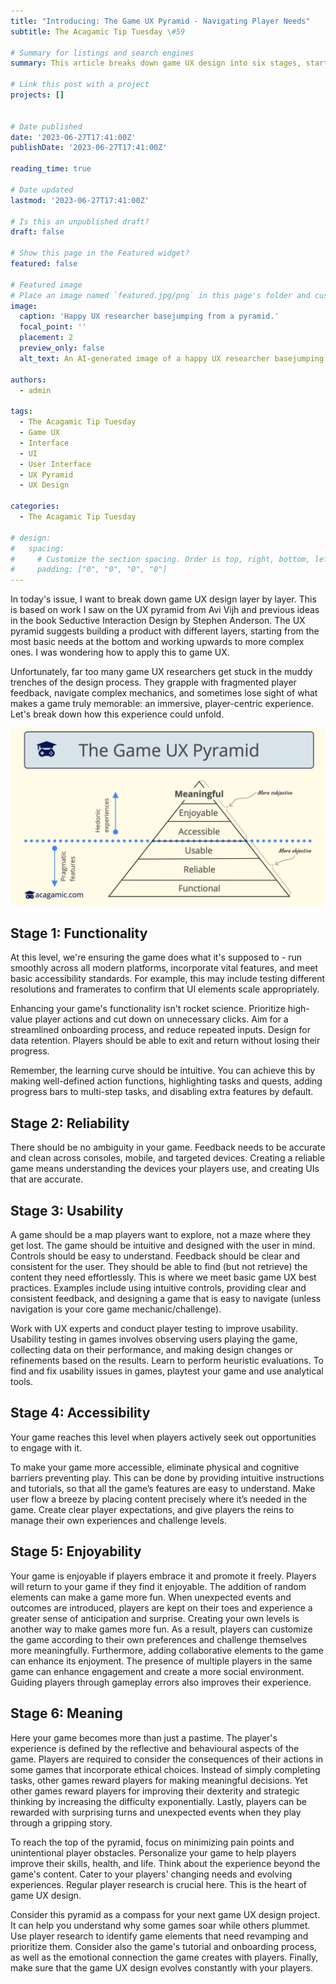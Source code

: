 ```yaml
---
title: "Introducing: The Game UX Pyramid - Navigating Player Needs"
subtitle: The Acagamic Tip Tuesday \#59

# Summary for listings and search engines
summary: This article breaks down game UX design into six stages, starting with functionality and progressing to reliability, usability, accessibility, enjoyability, and meaning. Each stage builds on the previous one, with the ultimate goal of creating an immersive, player-centric experience. The article provides tips for improving each stage, such as prioritizing high-value player actions, providing clear and consistent feedback, and personalizing the game to help players improve their skills and life.

# Link this post with a project
projects: []


# Date published
date: '2023-06-27T17:41:00Z'
publishDate: '2023-06-27T17:41:00Z'

reading_time: true

# Date updated
lastmod: '2023-06-27T17:41:00Z'

# Is this an unpublished draft?
draft: false

# Show this page in the Featured widget?
featured: false

# Featured image
# Place an image named `featured.jpg/png` in this page's folder and customize its options here.
image:
  caption: 'Happy UX researcher basejumping from a pyramid.'
  focal_point: ''
  placement: 2
  preview_only: false
  alt_text: An AI-generated image of a happy UX researcher basejumping from a pyramid.

authors:
  - admin

tags:
  - The Acagamic Tip Tuesday
  - Game UX
  - Interface
  - UI
  - User Interface
  - UX Pyramid
  - UX Design

categories:
  - The Acagamic Tip Tuesday

# design:
#   spacing:
#     # Customize the section spacing. Order is top, right, bottom, left.
#     padding: ["0", "0", "0", "0"]
---
```

In today's issue, I want to break down game UX design layer by layer. This is based on work I saw on the UX pyramid from Avi Vijh and previous ideas in the book Seductive Interaction Design by Stephen Anderson. The UX pyramid suggests building a product with different layers, starting from the most basic needs at the bottom and working upwards to more complex ones. I was wondering how to apply this to game UX.

Unfortunately, far too many game UX researchers get stuck in the muddy trenches of the design process. They grapple with fragmented player feedback, navigate complex mechanics, and sometimes lose sight of what makes a game truly memorable: an immersive, player-centric experience. Let's break down how this experience could unfold.

![A diagram of the Game UX Pyramid.](./Game_UX_Pyramid.jpg)

## Stage 1: Functionality

At this level, we're ensuring the game does what it's supposed to - run smoothly across all modern platforms, incorporate vital features, and meet basic accessibility standards. For example, this may include testing different resolutions and framerates to confirm that UI elements scale appropriately.

Enhancing your game's functionality isn't rocket science. Prioritize high-value player actions and cut down on unnecessary clicks. Aim for a streamlined onboarding process, and reduce repeated inputs. Design for data retention. Players should be able to exit and return without losing their progress.

Remember, the learning curve should be intuitive. You can achieve this by making well-defined action functions, highlighting tasks and quests, adding progress bars to multi-step tasks, and disabling extra features by default.

## Stage 2: Reliability

There should be no ambiguity in your game. Feedback needs to be accurate and clean across consoles, mobile, and targeted devices. Creating a reliable game means understanding the devices your players use, and creating UIs that are accurate.

## Stage 3: Usability

A game should be a map players want to explore, not a maze where they get lost. The game should be intuitive and designed with the user in mind. Controls should be easy to understand. Feedback should be clear and consistent for the user. They should be able to find (but not retrieve) the content they need effortlessly. This is where we meet basic game UX best practices. Examples include using intuitive controls, providing clear and consistent feedback, and designing a game that is easy to navigate (unless navigation is your core game mechanic/challenge).

Work with UX experts and conduct player testing to improve usability. Usability testing in games involves observing users playing the game, collecting data on their performance, and making design changes or refinements based on the results. Learn to perform heuristic evaluations. To find and fix usability issues in games, playtest your game and use analytical tools.

## Stage 4: Accessibility

Your game reaches this level when players actively seek out opportunities to engage with it. 

To make your game more accessible, eliminate physical and cognitive barriers preventing play. This can be done by providing intuitive instructions and tutorials, so that all the game’s features are easy to understand. Make user flow a breeze by placing content precisely where it’s needed in the game. Create clear player expectations, and give players the reins to manage their own experiences and challenge levels.

## Stage 5: Enjoyability

Your game is enjoyable if players embrace it and promote it freely. Players will return to your game if they find it enjoyable. The addition of random elements can make a game more fun. When unexpected events and outcomes are introduced, players are kept on their toes and experience a greater sense of anticipation and surprise. Creating your own levels is another way to make games more fun. As a result, players can customize the game according to their own preferences and challenge themselves more meaningfully. Furthermore, adding collaborative elements to the game can enhance its enjoyment. The presence of multiple players in the same game can enhance engagement and create a more social environment. Guiding players through gameplay errors also improves their experience.

## Stage 6: Meaning

Here your game becomes more than just a pastime. The player's experience is defined by the reflective and behavioural aspects of the game. Players are required to consider the consequences of their actions in some games that incorporate ethical choices. Instead of simply completing tasks, other games reward players for making meaningful decisions. Yet other games reward players for improving their dexterity and strategic thinking by increasing the difficulty exponentially. Lastly, players can be rewarded with surprising turns and unexpected events when they play through a gripping story.

To reach the top of the pyramid, focus on minimizing pain points and unintentional player obstacles. Personalize your game to help players improve their skills, health, and life. Think about the experience beyond the game's content. Cater to your players' changing needs and evolving experiences. Regular player research is crucial here. This is the heart of game UX design.

Consider this pyramid as a compass for your next game UX design project. It can help you understand why some games soar while others plummet. Use player research to identify game elements that need revamping and prioritize them. Consider also the game's tutorial and onboarding process, as well as the emotional connection the game creates with players. Finally, make sure that the game UX design evolves constantly with your players. 